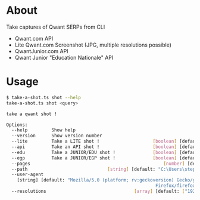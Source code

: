 # About

Take captures of Qwant SERPs from CLI

* Qwant.com API
* Lite Qwant.com Screenshot (JPG, multiple resolutions possible)
* QwantJunior.com API
* Qwant Junior "Education Nationale" API

# Usage

```bash
$ take-a-shot.ts shot --help
take-a-shot.ts shot <query>

take a qwant shot !

Options:
  --help         Show help                                             [boolean]
  --version      Show version number                                   [boolean]
  --lite         Take a LITE shot !                    [boolean] [default: true]
  --api          Take an API shot !                    [boolean] [default: true]
  --edu          Take a JUNIOR/EDU shot !              [boolean] [default: true]
  --egp          Take a JUNIOR/EGP shot !              [boolean] [default: true]
  --pages                                                  [number] [default: 4]
  --path                              [string] [default: "C:\Users\steph\tests"]
  --user-agent
    [string] [default: "Mozilla/5.0 (platform; rv:geckoversion) Gecko/geckotrail
                                                        Firefox/firefoxversion"]
  --resolutions                                 [array] [default: ["1920x1080"]]
```
